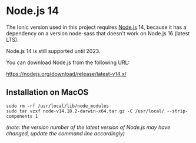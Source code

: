 # Node.js 14

The Ionic version used in this project requires [Node.js](https://nodejs.org/en/) 14,
because it has a dependency on a version node-sass that doesn't work on Node.js 16 (latest LTS).

Node.js 14 is still supported until 2023.

You can download Node.js from the following URL:

https://nodejs.org/download/release/latest-v14.x/


## Installation on MacOS

	sudo rm -rf /usr/local/lib/node_modules
	sudo tar vzxf node-v14.18.2-darwin-x64.tar.gz -C /usr/local/ --strip-components 1

*(note: the version number of the latest version of Node.js may have changed, update the command line accordingly)*
